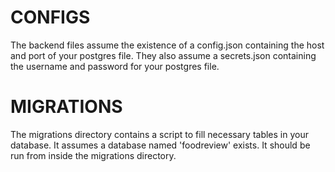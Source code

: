 # CONFIGS
The backend files assume the existence of a config.json containing the host and port of your postgres file. They also assume a secrets.json containing the username and password for your postgres file.

# MIGRATIONS
The migrations directory contains a script to fill necessary tables in your database. It assumes a database named 'foodreview' exists. It should be run from inside the migrations directory.